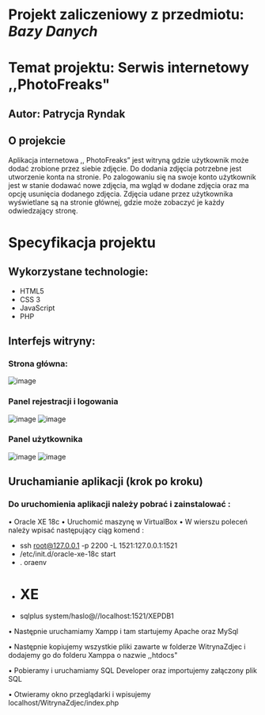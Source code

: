 # Projekt zaliczeniowy z przedmiotu: _**Bazy Danych**_

# Temat projektu: Serwis internetowy ,,PhotoFreaks"
## Autor: Patrycja Ryndak
## O projekcie
Aplikacja internetowa ,, PhotoFreaks” jest witryną gdzie użytkownik może dodać zrobione przez siebie zdjęcie. Do dodania zdjęcia potrzebne jest utworzenie konta na stronie. Po zalogowaniu się na swoje konto użytkownik jest w stanie dodawać nowe zdjęcia, ma wgląd w dodane zdjęcia oraz ma opcję usunięcia dodanego zdjęcia. Zdjęcia udane przez użytkownika wyświetlane są na stronie głównej, gdzie może zobaczyć je każdy odwiedzający stronę.
# Specyfikacja projektu
## Wykorzystane technologie:
- HTML5
- CSS 3
- JavaScript
- PHP

## Interfejs witryny:
### Strona główna:
![image](https://user-images.githubusercontent.com/63348363/140932390-a415a4e3-3f73-4830-bc4c-89a5f78bbeb3.png)
### Panel rejestracji i logowania
![image](https://user-images.githubusercontent.com/63348363/140932406-6d75fdbd-4468-4f42-8f9a-3cc48fbfca50.png)
![image](https://user-images.githubusercontent.com/63348363/140932417-fab737d4-08d0-48b6-8736-cd0e73801411.png)
### Panel użytkownika
![image](https://user-images.githubusercontent.com/63348363/140932441-3e374e4f-892e-4d22-a2f5-f48ce4f46b51.png)
![image](https://user-images.githubusercontent.com/63348363/140932527-67dae403-a0b6-4730-b92d-bf2cfabe8a5e.png)

## Uruchamianie aplikacji (krok po kroku)

### Do uruchomienia aplikacji należy pobrać i zainstalować :
•	Oracle XE 18c 
•	Uruchomić maszynę w VirtualBox
•	W wierszu poleceń należy wpisać następujący ciąg komend :
- ssh root@127.0.0.1 -p 2200 -L 1521:127.0.0.1:1521
- /etc/init.d/oracle-xe-18c start
- . oraenv
- # XE
- sqlplus system/haslo@//localhost:1521/XEPDB1

•	Następnie uruchamiamy Xampp i tam startujemy Apache oraz MySql

•	Następnie kopiujemy wszystkie pliki zawarte w folderze WitrynaZdjec i dodajemy go do folderu Xamppa o nazwie ,,htdocs"

•	Pobieramy i uruchamiamy SQL Developer oraz importujemy załączony plik SQL

•	Otwieramy okno przeglądarki i wpisujemy localhost/WitrynaZdjec/index.php
